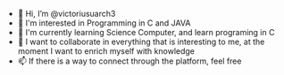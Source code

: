 - 👋 Hi, I’m @victoriusuarch3
- 👀 I'm interested in Programming in C and JAVA
- 🌱 I'm currently learning Science Computer, and learn programing in C
- 💞️ I want to collaborate in everything that is interesting to me, at the moment I want to enrich myself with knowledge
- 📫 If there is a way to connect through the platform, feel free

<!---
victoriusuarch3/victoriusuarch3 is a ✨ special ✨ repository because its `README.md` (this file) appears on your GitHub profile.
You can click the Preview link to take a look at your changes.
--->
